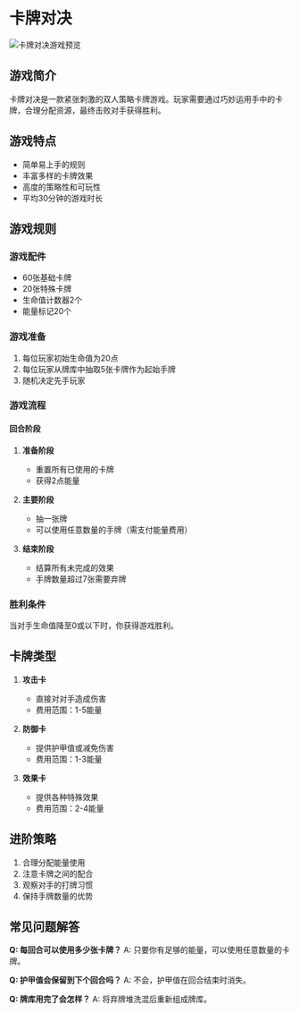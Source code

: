 # 卡牌对决

![卡牌对决游戏预览](https://picsum.photos/800/400)

## 游戏简介

卡牌对决是一款紧张刺激的双人策略卡牌游戏。玩家需要通过巧妙运用手中的卡牌，合理分配资源，最终击败对手获得胜利。

## 游戏特点

- 简单易上手的规则
- 丰富多样的卡牌效果
- 高度的策略性和可玩性
- 平均30分钟的游戏时长

## 游戏规则

### 游戏配件

- 60张基础卡牌
- 20张特殊卡牌
- 生命值计数器2个
- 能量标记20个

### 游戏准备

1. 每位玩家初始生命值为20点
2. 每位玩家从牌库中抽取5张卡牌作为起始手牌
3. 随机决定先手玩家

### 游戏流程

#### 回合阶段

1. **准备阶段**
   - 重置所有已使用的卡牌
   - 获得2点能量

2. **主要阶段**
   - 抽一张牌
   - 可以使用任意数量的手牌（需支付能量费用）

3. **结束阶段**
   - 结算所有未完成的效果
   - 手牌数量超过7张需要弃牌

### 胜利条件

当对手生命值降至0或以下时，你获得游戏胜利。

## 卡牌类型

1. **攻击卡**
   - 直接对对手造成伤害
   - 费用范围：1-5能量

2. **防御卡**
   - 提供护甲值或减免伤害
   - 费用范围：1-3能量

3. **效果卡**
   - 提供各种特殊效果
   - 费用范围：2-4能量

## 进阶策略

1. 合理分配能量使用
2. 注意卡牌之间的配合
3. 观察对手的打牌习惯
4. 保持手牌数量的优势

## 常见问题解答

**Q: 每回合可以使用多少张卡牌？**
A: 只要你有足够的能量，可以使用任意数量的卡牌。

**Q: 护甲值会保留到下个回合吗？**
A: 不会，护甲值在回合结束时消失。

**Q: 牌库用完了会怎样？**
A: 将弃牌堆洗混后重新组成牌库。
